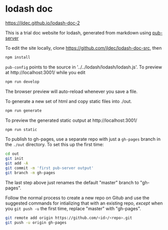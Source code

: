 # lodash doc

https://jldec.github.io/lodash-doc-2

This is a trial doc website for lodash, generated from markdown using [pub-server](http://jldec.github.io/pub-doc)

To edit the site locally, clone https://github.com/jldec/lodash-doc-src, then

```sh
npm install
```

`pub-config` points to the source in '../../lodash/lodash/lodash.js'. To preview at http://localhost:3001/ while you edit

```sh
npm run develop
```

The browser preview will auto-reload whenever you save a file.

To generate a new set of html and copy static files into ./out.
```sh
npm run generate
```

To preview the generated static output at http://localhost:3001/
```sh
npm run static
```

To publish to gh-pages, use a separate repo with just a `gh-pages` branch in the `./out` directory. To set this up the first time:

```bash
cd out
git init
git add -A
git commit -m 'first pub-server output'
git branch -m gh-pages
```

The last step above just renames the default "master" branch to "gh-pages".

Follow the normal process to create a new repo on Gitub and use the suggested commands for intializing that with an existing repo, _except_ when you `git push -u` the first time, replace "master" with "gh-pages".

```bash
git remote add origin https://github.com/<id>/<repo>.git
git push -u origin gh-pages
```
